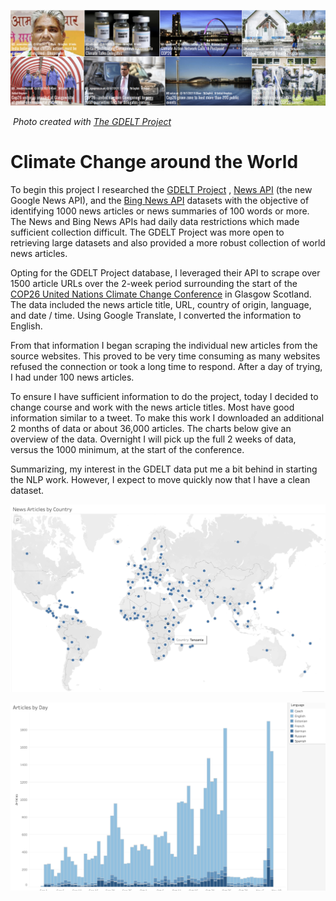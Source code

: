 ![](https://github.com/arbgar/metis/blob/main/NLP/Project/Deliverable/Header.png?raw=true)

​															      														*Photo created with [The GDELT Project](https://www.gdeltproject.org/)*

# Climate Change around the World

To begin this project I researched the [GDELT Project](https://www.gdeltproject.org) ,  [News API](https://newsapi.org) (the new Google News API), and the [Bing News API](https://english.api.rakuten.net/microsoft-azure/api/bing-news-search) datasets with the objective of identifying 1000 news articles or news summaries of 100 words or more. The News and Bing News APIs had daily data restrictions which made sufficient collection difficult.  The GDELT Project was more open to retrieving large datasets and also provided a more robust collection of world news articles. 

Opting for the GDELT Project database, I leveraged their API to scrape over 1500 article URLs over the 2-week period surrounding the start of the [COP26 United Nations Climate Change Conference](https://en.wikipedia.org/wiki/2021_United_Nations_Climate_Change_Conference) in Glasgow Scotland.  The data included the news article title, URL, country of origin, language, and date / time. Using Google Translate, I converted the information to English.

From that information I began scraping the individual new articles from the source websites.  This proved to be very time consuming as many websites refused the connection or took a long time to respond.  After a day of trying, I had under 100 news articles.  

To ensure I have sufficient information to do the project, today I decided to change course and work with the news article titles. Most have good information similar to a tweet.  To make this work I downloaded an additional 2 months of data or about 36,000 articles.  The charts below give an overview of the data.  Overnight I will pick up the full 2 weeks of data, versus the 1000 minimum, at the start of the conference.

Summarizing, my interest in the GDELT data put me a bit behind in starting the NLP work. However, I expect to move quickly now that I have a clean dataset.

![](https://github.com/arbgar/metis/blob/main/NLP/Project/Deliverable/Country.png?raw=true)



![](https://github.com/arbgar/metis/blob/main/NLP/Project/Deliverable/Language.png?raw=true)
